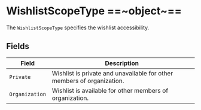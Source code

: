 # WishlistScopeType ==~object~==

The `WishlistScopeType` specifies the wishlist accessibility.

## Fields

| Field                             | Description                                                                   |
| ----------------------------------| ----------------------------------------------------------------------------- |
| `Private`                         | Wishlist is private and unavailable for other members of organization.        |
| `Organization`                    | Wishlist is available for other members of organization.                      |

